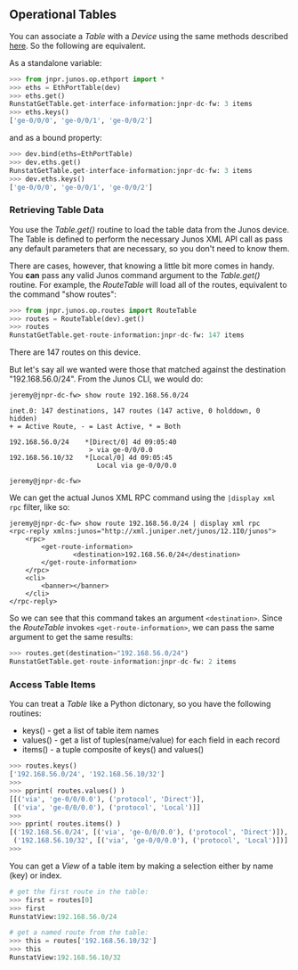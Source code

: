 ## Operational Tables

You can associate a _Table_ with a _Device_ using the same methods described [here](../device.md).  So the following are equivalent.

As a standalone variable:
````python
>>> from jnpr.junos.op.ethport import *
>>> eths = EthPortTable(dev)
>>> eths.get()
RunstatGetTable.get-interface-information:jnpr-dc-fw: 3 items
>>> eths.keys()
['ge-0/0/0', 'ge-0/0/1', 'ge-0/0/2']
````
and as a bound property:
````python
>>> dev.bind(eths=EthPortTable)
>>> dev.eths.get()
RunstatGetTable.get-interface-information:jnpr-dc-fw: 3 items
>>> dev.eths.keys()
['ge-0/0/0', 'ge-0/0/1', 'ge-0/0/2']
````

### Retrieving Table Data

You use the _Table.get()_ routine to load the table data from the Junos device.  The Table is defined to perform the necessary Junos XML API call as pass any default parameters that are necessary, so you don't need to know them.

There are cases, however, that knowing a little bit more comes in handy.  You **can** pass any valid Junos command argument to the _Table.get()_ routine.  For example, the _RouteTable_ will load all of the routes, equivalent to the command "show routes":

````python
>>> from jnpr.junos.op.routes import RouteTable
>>> routes = RouteTable(dev).get()
>>> routes
RunstatGetTable.get-route-information:jnpr-dc-fw: 147 items
````
There are 147 routes on this device.  

But let's say all we wanted were those that matched against the destination "192.168.56.0/24".   From the Junos CLI, we would do:

````
jeremy@jnpr-dc-fw> show route 192.168.56.0/24 

inet.0: 147 destinations, 147 routes (147 active, 0 holddown, 0 hidden)
+ = Active Route, - = Last Active, * = Both

192.168.56.0/24    *[Direct/0] 4d 09:05:40
                    > via ge-0/0/0.0
192.168.56.10/32   *[Local/0] 4d 09:05:45
                      Local via ge-0/0/0.0

jeremy@jnpr-dc-fw>
````

We can get the actual Junos XML RPC command using the `|display xml rpc` filter, like so:
````
jeremy@jnpr-dc-fw> show route 192.168.56.0/24 | display xml rpc 
<rpc-reply xmlns:junos="http://xml.juniper.net/junos/12.1I0/junos">
    <rpc>
        <get-route-information>
                <destination>192.168.56.0/24</destination>
        </get-route-information>
    </rpc>
    <cli>
        <banner></banner>
    </cli>
</rpc-reply>
````
So we can see that this command takes an argument `<destination>`.  Since the _RouteTable_ invokes `<get-route-information>`, we can pass the same argument to get the same results:

````python
>>> routes.get(destination="192.168.56.0/24")
RunstatGetTable.get-route-information:jnpr-dc-fw: 2 items
````

### Access Table Items

You can treat a _Table_ like a Python dictonary, so you have the following routines:

* keys() - get a list of table item names
* values() - get a list of tuples(name/value) for each field in each record
* items() - a tuple composite of keys() and values()

````python
>>> routes.keys()
['192.168.56.0/24', '192.168.56.10/32']
>>> 
>>> pprint( routes.values() )
[[('via', 'ge-0/0/0.0'), ('protocol', 'Direct')],
 [('via', 'ge-0/0/0.0'), ('protocol', 'Local')]]
>>> 
>>> pprint( routes.items() )
[('192.168.56.0/24', [('via', 'ge-0/0/0.0'), ('protocol', 'Direct')]),
 ('192.168.56.10/32', [('via', 'ge-0/0/0.0'), ('protocol', 'Local')])]
>>> 
````

You can get a _View_ of a table item by making a selection either by name (key) or index.  

````python
# get the first route in the table:
>>> first = routes[0]
>>> first
RunstatView:192.168.56.0/24

# get a named route from the table:
>>> this = routes['192.168.56.10/32']
>>> this
RunstatView:192.168.56.10/32
````
